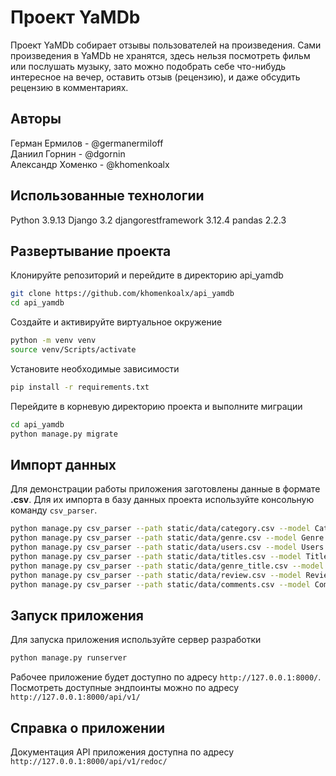 # Проект YaMDb
Проект YaMDb собирает отзывы пользователей на произведения. Сами произведения в YaMDb не хранятся, здесь нельзя посмотреть фильм или послушать музыку, зато можно подобрать себе что-нибудь интересное на вечер, оставить отзыв (рецензию), и даже обсудить рецензию в комментариях.

## Авторы
Герман Ермилов - @germanermiloff  
Даниил Горнин - @dgornin  
Александр Хоменко - @khomenkoalx

## Использованные технологии
Python 3.9.13
Django 3.2
djangorestframework 3.12.4
pandas 2.2.3

## Развертывание проекта
Клонируйте репозиторий и перейдите в директорию api_yamdb
```bash
git clone https://github.com/khomenkoalx/api_yamdb
cd api_yamdb
```

Создайте и активируйте виртуальное окружение
```bash
python -m venv venv
source venv/Scripts/activate
```

Установите необходимые зависимости
```bash
pip install -r requirements.txt
```

Перейдите в корневую директорию проекта и выполните миграции
```bash
cd api_yamdb
python manage.py migrate
```

## Импорт данных
Для демонстрации работы приложения заготовлены данные в формате **.csv**. Для их импорта в базу данных проекта используйте консольную команду `csv_parser`.
```bash
python manage.py csv_parser --path static/data/category.csv --model Category
python manage.py csv_parser --path static/data/genre.csv --model Genre
python manage.py csv_parser --path static/data/users.csv --model Users
python manage.py csv_parser --path static/data/titles.csv --model Title
python manage.py csv_parser --path static/data/genre_title.csv --model GenreTitle
python manage.py csv_parser --path static/data/review.csv --model Review
python manage.py csv_parser --path static/data/comments.csv --model Comment
```

## Запуск приложения
Для запуска приложения используйте сервер разработки
```bash
python manage.py runserver
```
Рабочее приложение будет доступно по адресу `http://127.0.0.1:8000/`.
Посмотреть доступные эндпоинты можно по адресу `http://127.0.0.1:8000/api/v1/`

## Справка о приложении
Документация API приложения доступна по адресу `http://127.0.0.1:8000/api/v1/redoc/`
